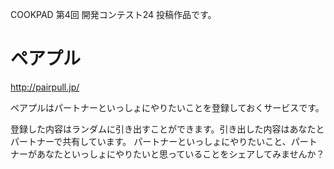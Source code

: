 COOKPAD 第4回 開発コンテスト24 投稿作品です。

# ペアプル

http://pairpull.jp/

ペアプルはパートナーといっしょにやりたいことを登録しておくサービスです。

登録した内容はランダムに引き出すことができます。引き出した内容はあなたとパートナーで共有しています。
パートナーといっしょにやりたいこと、パートナーがあなたといっしょにやりたいと思っていることをシェアしてみませんか？
